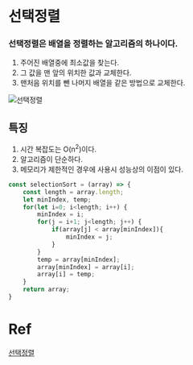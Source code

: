 # 선택정렬

### 선택정렬은 배열을 정렬하는 알고리즘의 하나이다.  
1. 주어진 배열중에 최소값을 찾는다.
2. 그 값을 맨 앞의 위치한 값과 교체한다.
3. 맨처음 위치를 뺀 나머지 배열을 같은 방법으로 교체한다.

![선택정렬](https://img1.daumcdn.net/thumb/R800x0/?scode=mtistory2&fname=https%3A%2F%2Ft1.daumcdn.net%2Fcfile%2Ftistory%2F256B9C34545081D835)

## 특징
1. 시간 복잡도는 O(n<sup>2</sup>)이다.
2. 알고리즘이 단순하다.
3. 메모리가 제한적인 경우에 사용시 성능상의 이점이 있다.

```js
const selectionSort = (array) => {
    const length = array.length;
    let minIndex, temp;
    for(let i=0; i<length; i++) {
        minIndex = i;
        for(j = i+1; j<length; j++) {
            if(array[j] < array[minIndex]){
                minIndex = j;
            }
        }
        temp = array[minIndex];
        array[minIndex] = array[i];
        array[i] = temp;
    }
    return array;
}
```

# Ref
[선택정렬](https://www.zerocho.com/category/Algorithm/post/57f728c85141fc5fe4f4ca89)

